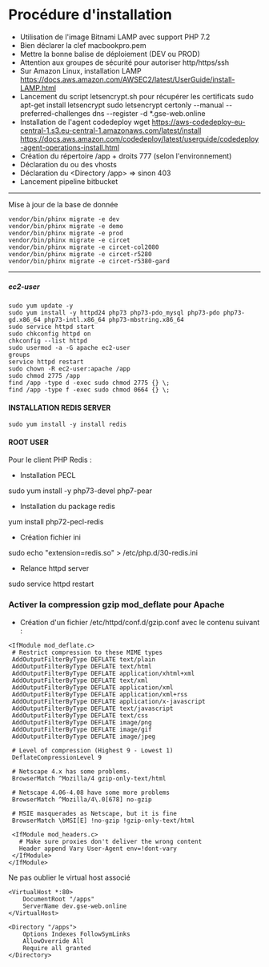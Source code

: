 # Procédure d'installation
* Utilisation de l'image Bitnami LAMP avec support PHP 7.2
* Bien déclarer la clef macbookpro.pem
* Mettre la bonne balise de déploiement (DEV ou PROD)
* Attention aux groupes de sécurité pour autoriser http/https/ssh
* Sur Amazon Linux, installation LAMP
    https://docs.aws.amazon.com/AWSEC2/latest/UserGuide/install-LAMP.html
* Lancement du script letsencrypt.sh pour récupérer les certificats
    sudo apt-get install letsencrypt 
    sudo letsencrypt certonly --manual --preferred-challenges dns --register -d *.gse-web.online
* Installation de l'agent codedeploy
    wget https://aws-codedeploy-eu-central-1.s3.eu-central-1.amazonaws.com/latest/install
    https://docs.aws.amazon.com/codedeploy/latest/userguide/codedeploy-agent-operations-install.html
* Création du répertoire /app + droits 777 (selon l'environnement)
* Déclaration du ou des vhosts
* Déclaration du <Directory /app> => sinon 403
* Lancement pipeline bitbucket

-------

Mise à jour de la base de donnée

```
vendor/bin/phinx migrate -e dev
vendor/bin/phinx migrate -e demo
vendor/bin/phinx migrate -e prod
vendor/bin/phinx migrate -e circet
vendor/bin/phinx migrate -e circet-col2080
vendor/bin/phinx migrate -e circet-r5280
vendor/bin/phinx migrate -e circet-r5380-gard
```

-------

##### ec2-user #######

```
sudo yum update -y
sudo yum install -y httpd24 php73 php73-pdo_mysql php73-pdo php73-gd.x86_64 php73-intl.x86_64 php73-mbstring.x86_64
sudo service httpd start
sudo chkconfig httpd on
chkconfig --list httpd
sudo usermod -a -G apache ec2-user
groups
service httpd restart
sudo chown -R ec2-user:apache /app
sudo chmod 2775 /app
find /app -type d -exec sudo chmod 2775 {} \;
find /app -type f -exec sudo chmod 0664 {} \;
```

#### INSTALLATION REDIS SERVER ####

```
sudo yum install -y install redis
```

#### ROOT USER #####
Pour le client PHP Redis :

* Installation PECL

sudo yum install -y php73-devel php7-pear

* Installation du package redis

yum install php72-pecl-redis

* Création fichier ini

sudo echo "extension=redis.so" > /etc/php.d/30-redis.ini

* Relance httpd server

sudo service httpd restart

### Activer la compression gzip mod_deflate pour Apache
 * Création d'un fichier /etc/httpd/conf.d/gzip.conf avec le contenu suivant :
 
 ```
<IfModule mod_deflate.c>
  # Restrict compression to these MIME types
  AddOutputFilterByType DEFLATE text/plain
  AddOutputFilterByType DEFLATE text/html
  AddOutputFilterByType DEFLATE application/xhtml+xml
  AddOutputFilterByType DEFLATE text/xml
  AddOutputFilterByType DEFLATE application/xml
  AddOutputFilterByType DEFLATE application/xml+rss
  AddOutputFilterByType DEFLATE application/x-javascript
  AddOutputFilterByType DEFLATE text/javascript
  AddOutputFilterByType DEFLATE text/css
  AddOutputFilterByType DEFLATE image/png
  AddOutputFilterByType DEFLATE image/gif
  AddOutputFilterByType DEFLATE image/jpeg

  # Level of compression (Highest 9 - Lowest 1)
  DeflateCompressionLevel 9

  # Netscape 4.x has some problems.
  BrowserMatch ^Mozilla/4 gzip-only-text/html

  # Netscape 4.06-4.08 have some more problems
  BrowserMatch ^Mozilla/4\.0[678] no-gzip

  # MSIE masquerades as Netscape, but it is fine
  BrowserMatch \bMSI[E] !no-gzip !gzip-only-text/html

  <IfModule mod_headers.c>
    # Make sure proxies don't deliver the wrong content
    Header append Vary User-Agent env=!dont-vary
  </IfModule>
</IfModule>
```

Ne pas oublier le virtual host associé 

```
<VirtualHost *:80>
    DocumentRoot "/apps"
    ServerName dev.gse-web.online
</VirtualHost>

<Directory "/apps">
    Options Indexes FollowSymLinks
    AllowOverride All
    Require all granted
</Directory>

```
